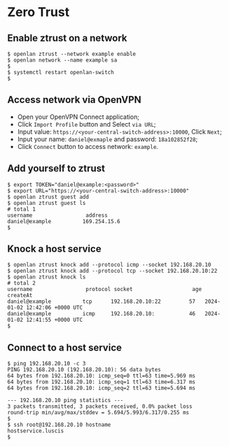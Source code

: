 # Zero Trust 

## Enable ztrust on a network
```
$ openlan ztrust --network example enable
$ openlan network --name example sa
$
$ systemctl restart openlan-switch
$
```

## Access network via OpenVPN

* Open your OpenVPN Connect application;
* Click `Import Profile` button and Select `via URL`;
* Input value: `https://<your-central-switch-address>:10000`, Click `Next`;
* Input your name: `daniel@exmaple` and password: `18a102852f28`;
* Click `Connect` button to access network: `example`.

## Add yourself to ztrust
```
$ export TOKEN="daniel@example:<password>"
$ export URL="https://<your-central-switch-address>:10000"
$ openlan ztrust guest add
$ openlan ztrust guest ls
# total 1
username                 address
daniel@example          169.254.15.6
$
```

## Knock a host service
```
$ openlan ztrust knock add --protocol icmp --socket 192.168.20.10
$ openlan ztrust knock add --protocol tcp --socket 192.168.20.10:22
$ openlan ztrust knock ls
# total 2
username                 protocol socket                   age  createAt
daniel@example          tcp      192.168.20.10:22         57   2024-01-02 12:42:06 +0000 UTC
daniel@example          icmp     192.168.20.10:           46   2024-01-02 12:41:55 +0000 UTC
$
```

## Connect to a host service
```
$ ping 192.168.20.10 -c 3
PING 192.168.20.10 (192.168.20.10): 56 data bytes
64 bytes from 192.168.20.10: icmp_seq=0 ttl=63 time=5.969 ms
64 bytes from 192.168.20.10: icmp_seq=1 ttl=63 time=6.317 ms
64 bytes from 192.168.20.10: icmp_seq=2 ttl=63 time=5.694 ms

--- 192.168.20.10 ping statistics ---
3 packets transmitted, 3 packets received, 0.0% packet loss
round-trip min/avg/max/stddev = 5.694/5.993/6.317/0.255 ms
$
$ ssh root@192.168.20.10 hostname
hostservice.luscis
$
```